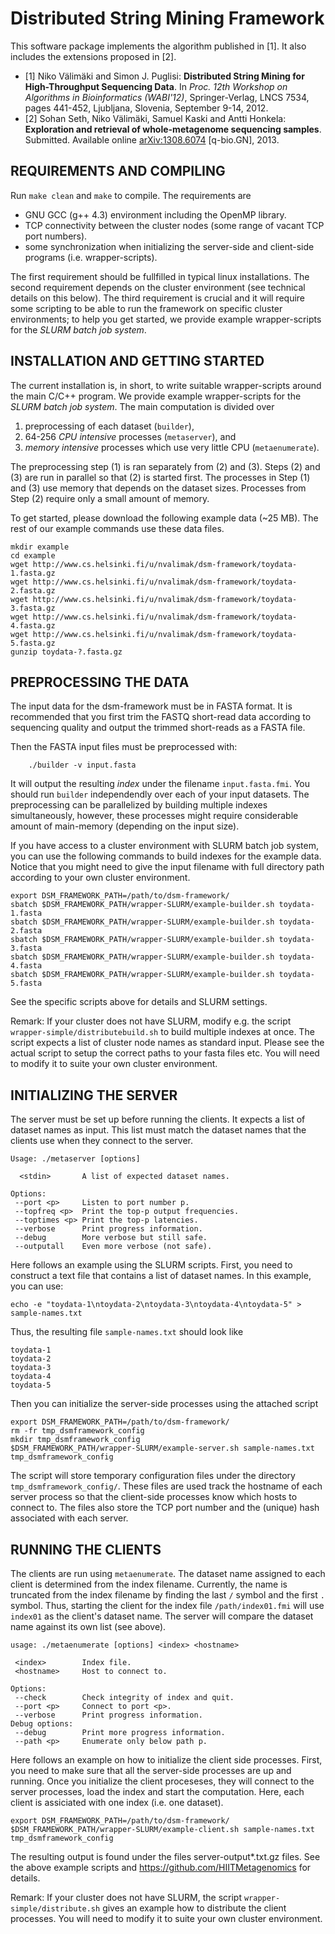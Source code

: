 Distributed String Mining Framework
====

This software package implements the algorithm published in [1]. It also includes
the extensions  proposed in [2].

- [1] Niko Välimäki and Simon J. Puglisi: **Distributed String Mining for
High-Throughput Sequencing Data**. In _Proc. 12th Workshop on Algorithms
in Bioinformatics (WABI'12)_, Springer-Verlag, LNCS 7534, pages
441-452, Ljubljana, Slovenia, September 9-14, 2012.
- [2] Sohan Seth, Niko Välimäki, Samuel Kaski and Antti Honkela: **Exploration 
and retrieval of whole-metagenome sequencing samples**. 
Submitted. Available online [arXiv:1308.6074](http://arxiv.org/abs/1308.6074) 
[q-bio.GN], 2013. 


REQUIREMENTS AND COMPILING
----

Run `make clean` and `make` to compile. The requirements are

- GNU GCC (g++ 4.3) environment including the OpenMP library.
- TCP connectivity between the cluster nodes (some range of vacant TCP port numbers).
- some synchronization when initializing the server-side and 
client-side programs (i.e. wrapper-scripts).

The first requirement should be fullfilled in typical linux installations. 
The second requirement depends on the cluster environment (see technical 
details on this below). The third requirement is crucial and it will 
require some scripting to be able to run the framework on specific cluster 
environments; to help you get started, we provide example wrapper-scripts 
for the _SLURM batch job system_.


INSTALLATION AND GETTING STARTED
----

The current installation is, in short, to write suitable wrapper-scripts 
around the main C/C++ program. We provide example wrapper-scripts for the 
_SLURM batch job system_. The main computation is divided over

1. preprocessing of each dataset (`builder`),
2. 64-256 _CPU intensive_ processes (`metaserver`), and
3. _memory intensive_ processes which use very little CPU (`metaenumerate`).

The preprocessing step (1) is ran separately from (2) and (3). 
Steps (2) and (3) are run in parallel so that (2) is started first. The 
processes in Step (1) and (3) use memory that depends on the dataset sizes.
Processes from Step (2) require only a small amount of memory.

To get started, please download the following example data (~25 MB). The rest of
our example commands use these data files.
```
mkdir example
cd example
wget http://www.cs.helsinki.fi/u/nvalimak/dsm-framework/toydata-1.fasta.gz
wget http://www.cs.helsinki.fi/u/nvalimak/dsm-framework/toydata-2.fasta.gz
wget http://www.cs.helsinki.fi/u/nvalimak/dsm-framework/toydata-3.fasta.gz
wget http://www.cs.helsinki.fi/u/nvalimak/dsm-framework/toydata-4.fasta.gz
wget http://www.cs.helsinki.fi/u/nvalimak/dsm-framework/toydata-5.fasta.gz
gunzip toydata-?.fasta.gz
```


PREPROCESSING THE DATA
----

The input data for the dsm-framework must be in FASTA format. It is
recommended that you first trim the FASTQ short-read data according
to sequencing quality and output the trimmed short-reads as a FASTA file.

Then the FASTA input files must be preprocessed with:
```
    ./builder -v input.fasta
```
It will output the resulting _index_ under the filename `input.fasta.fmi`.
You should run `builder` independendly over each of your input datasets.
The preprocessing can be parallelized by building multiple indexes
simultaneously, however, these processes might require
considerable amount of main-memory (depending on the input size).

If you have access to a cluster environment with SLURM batch job system,
you can use the following commands to build indexes for the example data.
Notice that you might need to give the input filename with full directory 
path according to your own cluster environment.
```
export DSM_FRAMEWORK_PATH=/path/to/dsm-framework/
sbatch $DSM_FRAMEWORK_PATH/wrapper-SLURM/example-builder.sh toydata-1.fasta
sbatch $DSM_FRAMEWORK_PATH/wrapper-SLURM/example-builder.sh toydata-2.fasta
sbatch $DSM_FRAMEWORK_PATH/wrapper-SLURM/example-builder.sh toydata-3.fasta
sbatch $DSM_FRAMEWORK_PATH/wrapper-SLURM/example-builder.sh toydata-4.fasta
sbatch $DSM_FRAMEWORK_PATH/wrapper-SLURM/example-builder.sh toydata-5.fasta
```
See the specific scripts above for details and SLURM settings. 

Remark: If your cluster does not have SLURM, modify e.g. the script 
`wrapper-simple/distributebuild.sh` to build multiple indexes at once. 
The script expects a list of cluster node names as standard
input. Please see the actual script to setup the correct paths to your
fasta files etc. You will need to modify it to suite your own cluster environment.


INITIALIZING THE SERVER
----

The server must be set up before running the clients. It expects a
list of dataset names as input. This list must match the dataset names
that the clients use when they connect to the server.

```
Usage: ./metaserver [options]

  <stdin>       A list of expected dataset names.

Options:
 --port <p>     Listen to port number p.
 --topfreq <p>  Print the top-p output frequencies.
 --toptimes <p> Print the top-p latencies.
 --verbose      Print progress information.
 --debug        More verbose but still safe.
 --outputall    Even more verbose (not safe).
```

Here follows an example using the SLURM scripts. First, you need to construct
a text file that contains a list of dataset names. In this example, you can use:
```
echo -e "toydata-1\ntoydata-2\ntoydata-3\ntoydata-4\ntoydata-5" > sample-names.txt
```
Thus, the resulting file `sample-names.txt` should look like
```
toydata-1
toydata-2
toydata-3
toydata-4
toydata-5
```
Then you can initialize the server-side processes using the attached script 
```
export DSM_FRAMEWORK_PATH=/path/to/dsm-framework/
rm -fr tmp_dsmframework_config
mkdir tmp_dsmframework_config
$DSM_FRAMEWORK_PATH/wrapper-SLURM/example-server.sh sample-names.txt tmp_dsmframework_config
```
The script will store temporary configuration files under
the directory `tmp_dsmframework_config/`. These files are used
track the hostname of each server process so that the client-side
processes know which hosts to connect to. The files also store the
TCP port number and the (unique) hash associated with each server.


RUNNING THE CLIENTS
----

The clients are run using `metaenumerate`. The dataset name assigned
to each client is determined from the index filename. Currently, the
name is truncated from the index filename by finding the last `/`
symbol and the first `.` symbol. Thus, starting the client for the
index file `/path/index01.fmi` will use `index01` as the client's
dataset name. The server will compare the dataset name against its own
list (see above).

```
usage: ./metaenumerate [options] <index> <hostname>

 <index>        Index file.
 <hostname>     Host to connect to.

Options: 
 --check        Check integrity of index and quit.
 --port <p>     Connect to port <p>.
 --verbose      Print progress information.
Debug options:
 --debug        Print more progress information.
 --path <p>     Enumerate only below path p.
```
Here follows an example on how to initialize the client side processes.
First, you need to make sure that all the server-side processes are 
up and running. Once you initialize the client proceseses, they will
connect to the server processes, load the index and start the computation.
Here, each client is assiciated with one index (i.e. one dataset).
```
export DSM_FRAMEWORK_PATH=/path/to/dsm-framework/
$DSM_FRAMEWORK_PATH/wrapper-SLURM/example-client.sh sample-names.txt tmp_dsmframework_config
```
The resulting output is found under the files server-output*.txt.gz files.
See the above example scripts and https://github.com/HIITMetagenomics for details. 

Remark: If your cluster does not have SLURM, the script 
`wrapper-simple/distribute.sh` gives an example how to distribute the client
processes. You will need to modify it to suite your own
cluster environment.

